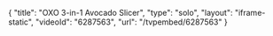 {
    "title": "OXO 3-in-1 Avocado Slicer",
    "type": "solo",
    "layout": "iframe-static",
    "videoId": "6287563",
    "url": "\/tvpembed\/6287563"
}